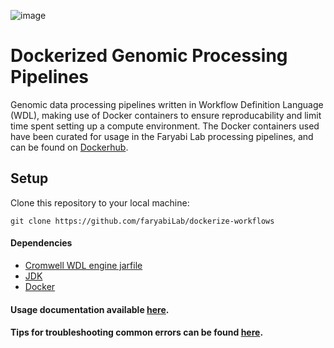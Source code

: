 ![image](https://github.com/user-attachments/assets/546e29be-0802-4272-843f-786062e37367)
# Dockerized Genomic Processing Pipelines
Genomic data processing pipelines written in Workflow Definition Language (WDL), making use of Docker containers to ensure reproducability and limit time spent setting up a compute environment. The Docker containers used have been curated for usage in the Faryabi Lab processing pipelines, and can be found on [Dockerhub](https://hub.docker.com/u/faryabilab).

## Setup
Clone this repository to your local machine:
```
git clone https://github.com/faryabiLab/dockerize-workflows
```
#### Dependencies
* [Cromwell WDL engine jarfile](https://github.com/broadinstitute/cromwell)
* [JDK](https://www.oracle.com/java/technologies/downloads/)
* [Docker](https://www.docker.com/products/personal/)

#### Usage documentation available [here](docs/USAGE.md).
#### Tips for troubleshooting common errors can be found [here](TROUBLESHOOTING.md).
